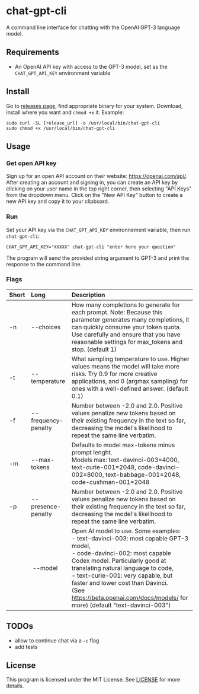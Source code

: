 # chat-gpt-cli

A command line interface for chatting with the OpenAI GPT-3 language model.

## Requirements

- An OpenAI API key with access to the GPT-3 model, set as the `CHAT_GPT_API_KEY` environment variable

## Install

Go to [releases page](https://github.com/jseguillon/chat-gpt-cli/releases), find appropriate binary for your system. Download, install where you want and `chmod +x` it. Example: 

```
sudo curl -SL [release_url] -o /usr/local/bin/chat-gpt-cli
sudo chmod +x /usr/local/bin/chat-gpt-cli
```


## Usage

### Get open API key

Sign up for an open API account on their website: https://openai.com/api/. After creating an account and signing in, you can create an API key by clicking on your user name in the top right corner, then selecting "API Keys" from the dropdown menu. Click on the "New API Key" button to create a new API key and copy it to your clipboard. 


### Run

Set your API key via the `CHAT_GPT_API_KEY` environnement variable, then run `chat-gpt-cli`:

```
CHAT_GPT_API_KEY="XXXXX" chat-gpt-cli "enter here your question"
```

The program will send the provided string argument to GPT-3 and print the response to the command line.

### Flags 

| Short   |     Long      |  Description |
|:----------|:-------------|:------|
|  -n | --choices          |  How many completions to generate for each prompt. Note: Because this parameter generates many completions, it can quickly consume your token quota. Use carefully and ensure that you have reasonable settings for max_tokens and stop. (default 1) |
|  -t | --temperature       |  What sampling temperature to use. Higher values means the model will take more risks.  Try 0.9 for more creative applications, and 0 (argmax sampling) for ones with a well-defined answer. (default 0.1) |
|  -f | --frequency-penalty |  Number between -2.0 and 2.0. Positive values penalize new tokens based on their existing frequency in the text so far, decreasing the model's likelihood to repeat the same line verbatim. |
|  -m | --max-tokens        |  Defaults to model max-tokens minus prompt lenght. <br/> Models max: text-davinci-003=4000, text-curie-001=2048, code-davinci-002=8000, text-babbage-001=2048, code-cushman-001=2048  |
|  -p | --presence-penalty   |  Number between -2.0 and 2.0. Positive values penalize new tokens based on their existing frequency in the text so far, decreasing the model's likelihood to repeat the same line verbatim. |
|     | --model |  Open AI model to use. Some examples:<br/> - text-davinci-003: most capable GPT-3 model, <br/>- code-davinci-002: most capable Codex model. Particularly good at translating natural language to code, <br/>- text-curie-001: very capable, but faster and lower cost than Davinci. <br/> (See https://beta.openai.com/docs/models/ for more) (default "text-davinci-003") | 
## TODOs

- allow to continue chat via a `-c` flag
- add tests 

## License

This program is licensed under the MIT License. See [LICENSE](LICENSE) for more details.
